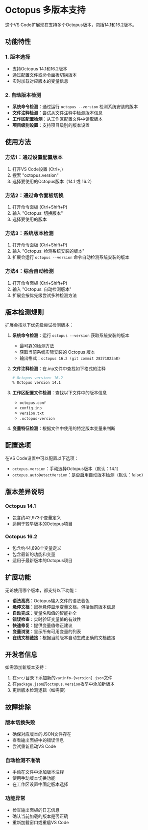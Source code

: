 # Octopus 多版本支持

这个VS Code扩展现在支持多个Octopus版本，包括14.1和16.2版本。

## 功能特性

### 1. 版本选择

- 支持Octopus 14.1和16.2版本
- 通过配置文件或命令面板切换版本
- 实时加载对应版本的变量信息

### 2. 自动版本检测

- **系统命令检测**：通过运行 `octopus --version` 检测系统安装的版本
- **文件注释检测**：尝试从文件注释中检测版本信息
- **工作区配置检测**：从工作区配置文件中读取版本
- **项目级别设置**：支持项目级别的版本设置

## 使用方法

### 方法1：通过设置配置版本

1. 打开VS Code设置 (Ctrl+,)
2. 搜索 "octopus.version"
3. 选择要使用的Octopus版本（14.1 或 16.2）

### 方法2：通过命令面板切换

1. 打开命令面板 (Ctrl+Shift+P)
2. 输入 "Octopus: 切换版本"
3. 选择要使用的版本

### 方法3：系统版本检测

1. 打开命令面板 (Ctrl+Shift+P)
2. 输入 "Octopus: 检测系统安装的版本"
3. 扩展会运行 `octopus --version` 命令自动检测系统安装的版本

### 方法4：综合自动检测

1. 打开命令面板 (Ctrl+Shift+P)
2. 输入 "Octopus: 自动检测版本"
3. 扩展会按优先级尝试多种检测方法

## 版本检测规则

扩展会按以下优先级尝试检测版本：

1. **系统命令检测**：运行 `octopus --version` 获取系统安装的版本
   - 最可靠的检测方法
   - 获取当前系统实际安装的 Octopus 版本
   - 输出格式：`octopus 16.2 (git commit 28271023a8)`

2. **文件注释检测**：在.inp文件中查找如下格式的注释

   ```bash
   # Octopus version: 16.2
   % Octopus version 14.1
   ```

3. **工作区配置文件检测**：查找以下文件中的版本信息
   - `octopus.conf`
   - `config.inp`
   - `version.txt`
   - `.octopus-version`

4. **变量特征检测**：根据文件中使用的特定版本变量来判断

## 配置选项

在VS Code设置中可以配置以下选项：

- `octopus.version`：手动选择Octopus版本（默认：14.1）
- `octopus.autoDetectVersion`：是否启用自动版本检测（默认：false）

## 版本差异说明

### Octopus 14.1

- 包含约42,973个变量定义
- 适用于较早版本的Octopus项目

### Octopus 16.2  

- 包含约44,898个变量定义
- 包含最新的功能和变量
- 适用于最新版本的Octopus项目

## 扩展功能

无论使用哪个版本，都支持以下功能：

- **语法高亮**：Octopus输入文件的语法着色
- **悬停文档**：鼠标悬停显示变量文档，包括当前版本信息
- **自动完成**：变量名和值的智能补全
- **错误检查**：实时验证变量值的有效性
- **快速修复**：提供变量值修正建议
- **变量浏览**：显示所有可用变量的列表
- **在线文档链接**：根据当前版本自动生成正确的文档链接

## 开发者信息

如需添加新版本支持：

1. 在`src/`目录下添加新的`varinfo-{version}.json`文件
2. 在`package.json`的`octopus.version`枚举中添加新版本
3. 更新版本检测逻辑（如需要）

## 故障排除

### 版本切换失败

- 确保对应版本的JSON文件存在
- 查看输出面板中的错误信息
- 尝试重新启动VS Code

### 自动检测不准确

- 手动在文件中添加版本注释
- 使用手动版本切换功能
- 在工作区设置中固定版本选择

### 功能异常

- 检查输出面板的日志信息
- 确认当前加载的版本是否正确
- 重新加载窗口或重启VS Code
